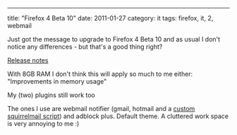 ---
title: "Firefox 4 Beta 10"
date: 2011-01-27
category: it
tags: firefox, it, 2, webmail

Just got the message to upgrade to Firefox 4 Beta 10 and as usual I don't notice any differences - but that's a good thing right?

[Release notes](http://www.mozilla.com/en-US/firefox/4.0b10/releasenotes/ "ffoxreleasenotes")

With 8GB RAM I don't think this will apply so much to me either: "Improvements in memory usage"

My (two) plugins still work too

The ones I use are webmail notifier (gmail, hotmail and a [custom squirrelmail script](/blog/customized-webmail-notifier-script-for-squirrelmail "webmail script")) and adblock plus. Default theme. A cluttered work space is very annoying to me :)
